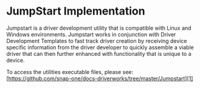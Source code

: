 
# JumpStart Implementation


Jumpstart is a driver development utility that is compatible with Linux and Windows environments. Jumpstart works in conjunction with Driver Development Templates to fast track driver creation by receiving device specific information from the driver developer to quickly assemble a viable driver that can then further enhanced with functionality that is unique to a device.

To access the utilities executable files, please see: [https://github.com/snap-one/docs-driverworks/tree/master/Jumpstart][1]

[1]:	https://github.com/snap-one/docs-driverworks/tree/master/Jumpstart
